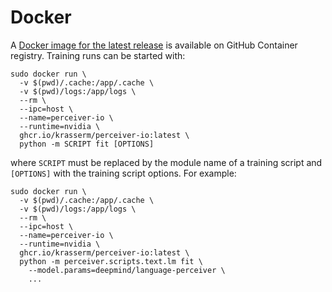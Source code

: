 # Docker

A [Docker image for the latest release](https://github.com/krasserm/perceiver-io/pkgs/container/perceiver-io) is
available on GitHub Container registry. Training runs can be started with:

```shell
sudo docker run \
  -v $(pwd)/.cache:/app/.cache \
  -v $(pwd)/logs:/app/logs \
  --rm \
  --ipc=host \
  --name=perceiver-io \
  --runtime=nvidia \
  ghcr.io/krasserm/perceiver-io:latest \
  python -m SCRIPT fit [OPTIONS]
```

where `SCRIPT` must be replaced by the module name of a training script and `[OPTIONS]` with the training script
options. For example:

```shell
sudo docker run \
  -v $(pwd)/.cache:/app/.cache \
  -v $(pwd)/logs:/app/logs \
  --rm \
  --ipc=host \
  --name=perceiver-io \
  --runtime=nvidia \
  ghcr.io/krasserm/perceiver-io:latest \
  python -m perceiver.scripts.text.lm fit \
    --model.params=deepmind/language-perceiver \
    ...
```
